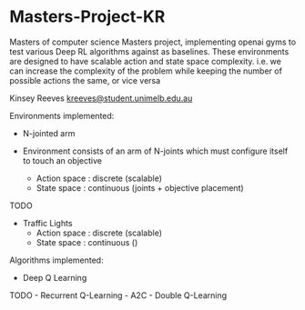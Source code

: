 # Masters-Project-KR

Masters of computer science Masters project, implementing openai gyms to test various Deep RL algorithms against as baselines.
These environments are designed to have scalable action and state space complexity. i.e. we can increase the complexity of the problem while keeping the number of possible actions the same, or vice versa


Kinsey Reeves
kreeves@student.unimelb.edu.au

Environments implemented:

- N-jointed arm
- Environment consists of an arm of N-joints which must configure itself    to touch an objective

    - Action space : discrete (scalable)
    - State space : continuous (joints + objective placement)

TODO
- Traffic Lights
    - Action space : discrete (scalable)
    - State space : continuous ()


Algorithms implemented:


- Deep Q Learning

TODO
    - Recurrent Q-Learning
    - A2C
    - Double Q-Learning

